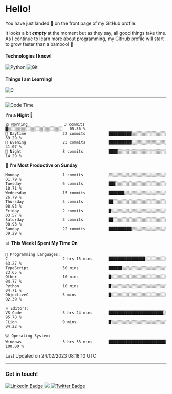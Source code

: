 # Hello!

You have just landed 🛬 on the front page of my GitHub profile.

It looks a bit ***empty*** at the moment but as they say, all good things take time. As I continue to learn more about programming, my GitHub profile will start to grow faster than a bamboo! 🎍 

#### Technologies I know!

![Python](https://img.shields.io/badge/python-3670A0?style=for-the-badge&logo=python&logoColor=ffdd54)
![Git](https://img.shields.io/badge/git-%23F05033.svg?style=for-the-badge&logo=git&logoColor=white)

#### Things I am Learning!

![C](https://img.shields.io/badge/c-%2300599C.svg?style=for-the-badge&logo=c&logoColor=white)

<hr size="2" noshade="0">

<!--START_SECTION:waka-->
![Code Time](http://img.shields.io/badge/Code%20Time-21%20hrs%2018%20mins-blue)

**I'm a Night 🦉** 

```text
🌞 Morning                3 commits           █░░░░░░░░░░░░░░░░░░░░░░░░   05.36 % 
🌆 Daytime                22 commits          ██████████░░░░░░░░░░░░░░░   39.29 % 
🌃 Evening                23 commits          ██████████░░░░░░░░░░░░░░░   41.07 % 
🌙 Night                  8 commits           ████░░░░░░░░░░░░░░░░░░░░░   14.29 % 
```
📅 **I'm Most Productive on Sunday** 

```text
Monday                   1 commits           ░░░░░░░░░░░░░░░░░░░░░░░░░   01.79 % 
Tuesday                  6 commits           ███░░░░░░░░░░░░░░░░░░░░░░   10.71 % 
Wednesday                15 commits          ███████░░░░░░░░░░░░░░░░░░   26.79 % 
Thursday                 5 commits           ██░░░░░░░░░░░░░░░░░░░░░░░   08.93 % 
Friday                   2 commits           █░░░░░░░░░░░░░░░░░░░░░░░░   03.57 % 
Saturday                 5 commits           ██░░░░░░░░░░░░░░░░░░░░░░░   08.93 % 
Sunday                   22 commits          ██████████░░░░░░░░░░░░░░░   39.29 % 
```


📊 **This Week I Spent My Time On** 

```text
💬 Programming Languages: 
C                        2 hrs 15 mins       ████████████████░░░░░░░░░   63.27 % 
TypeScript               50 mins             ██████░░░░░░░░░░░░░░░░░░░   23.65 % 
Other                    10 mins             █░░░░░░░░░░░░░░░░░░░░░░░░   04.77 % 
Python                   10 mins             █░░░░░░░░░░░░░░░░░░░░░░░░   04.71 % 
ObjectiveC               5 mins              █░░░░░░░░░░░░░░░░░░░░░░░░   02.39 % 

🔥 Editors: 
VS Code                  3 hrs 24 mins       ████████████████████████░   95.78 % 
CLion                    9 mins              █░░░░░░░░░░░░░░░░░░░░░░░░   04.22 % 

💻 Operating System: 
Windows                  3 hrs 33 mins       █████████████████████████   100.00 % 
```


 Last Updated on 24/02/2023 08:18:10 UTC
<!--END_SECTION:waka-->

<hr size="2" noshade="0">

### Get in touch!

<div id="badges">
  <a href="https://www.linkedin.com/in/amritansh-sharma-7a4251245/">
    <img src="https://img.shields.io/badge/LinkedIn-blue?style=for-the-badge&logo=linkedin&logoColor=white" alt="LinkedIn Badge"/>
  </a>
  <a href="https://www.instagram.com/drowsycoder/">
    <img src="https://img.shields.io/badge/Instagram-%23E4405F.svg?style=for-the-badge&logo=Instagram&logoColor=white"/>
  </a>
  <a href="https://twitter.com/DrowsyCoder">
    <img src="https://img.shields.io/badge/Twitter-blue?style=for-the-badge&logo=twitter&logoColor=white" alt="Twitter Badge"/>
  </a>
</div>

